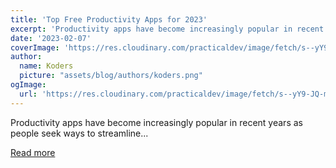 ```yaml
---
title: 'Top Free Productivity Apps for 2023'
excerpt: 'Productivity apps have become increasingly popular in recent years as people seek ways to streamline...'
date: '2023-02-07'
coverImage: 'https://res.cloudinary.com/practicaldev/image/fetch/s--yY9-JQ-m--/c_imagga_scale,f_auto,fl_progressive,h_420,q_auto,w_1000/https://dev-to-uploads.s3.amazonaws.com/uploads/articles/xs9rnj64kyjrjstkocq0.jpg'
author:
  name: Koders
  picture: "assets/blog/authors/koders.png"
ogImage:
  url: 'https://res.cloudinary.com/practicaldev/image/fetch/s--yY9-JQ-m--/c_imagga_scale,f_auto,fl_progressive,h_420,q_auto,w_1000/https://dev-to-uploads.s3.amazonaws.com/uploads/articles/xs9rnj64kyjrjstkocq0.jpg'
---
```


Productivity apps have become increasingly popular in recent years as people seek ways to streamline...

[Read more](https://dev.to/stephanreynolds/top-free-productivity-apps-for-2023-jlb)
